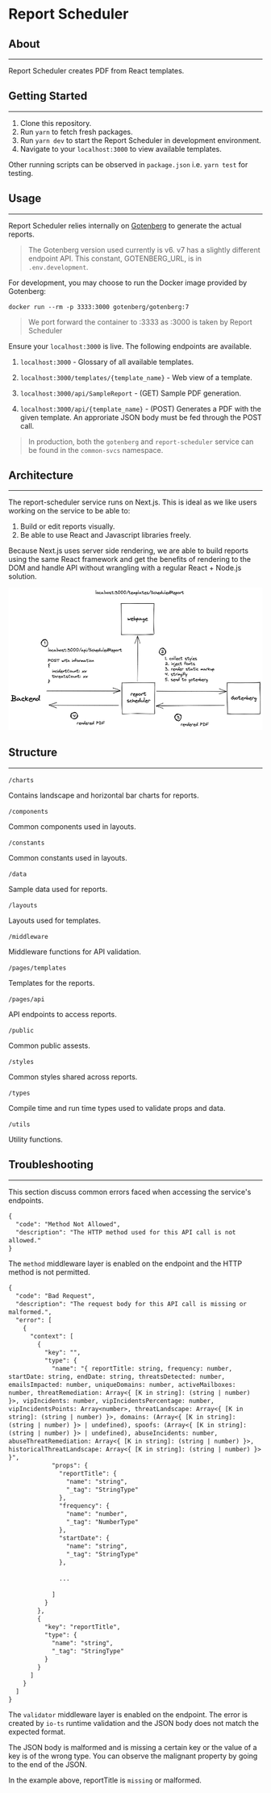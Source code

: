 # Report Scheduler

## About

---

Report Scheduler creates PDF from React templates.


## Getting Started

---

1. Clone this repository.
2. Run `yarn` to fetch fresh packages.
3. Run `yarn dev` to start the Report Scheduler in development environment.
4. Navigate to your `localhost:3000` to view available templates.

Other running scripts can be observed in `package.json` i.e. `yarn test` for testing.

## Usage

---

Report Scheduler relies internally on [Gotenberg](https://github.com/gotenberg/gotenberg) to generate the actual reports.

> The Gotenberg version used currently is v6. v7 has a slightly different endpoint API. This constant, GOTENBERG_URL, is in `.env.development`.

For development, you may choose to run the Docker image provided by Gotenberg:

    docker run --rm -p 3333:3000 gotenberg/gotenberg:7

> We port forward the container to :3333 as :3000 is taken by Report Scheduler

Ensure your `localhost:3000` is live. The following endpoints are available.

1. `localhost:3000` - Glossary of all available templates.

2. `localhost:3000/templates/{template_name}` - Web view of a template.

3. `localhost:3000/api/SampleReport` - (GET) Sample PDF generation.

4. `localhost:3000/api/{template_name}` - (POST) Generates a PDF with the given template. An approriate JSON body must be fed through the POST call.

> In production, both the `gotenberg` and `report-scheduler` service can be found in the `common-svcs` namespace.

## Architecture

---

The report-scheduler service runs on Next.js. This is ideal as we like users working on the service to be able to:

1. Build or edit reports visually.
2. Be able to use React and Javascript libraries freely.

Because Next.js uses server side rendering, we are able to build reports using the same React framework and get the benefits of rendering to the DOM and handle API without wrangling with a regular React + Node.js solution.

![Architecture](/architecture.png)

## Structure

---

`/charts`

Contains landscape and horizontal bar charts for reports.

`/components`

Common components used in layouts.

`/constants`

Common constants used in layouts.

`/data`

Sample data used for reports.

`/layouts`

Layouts used for templates.

`/middleware`

Middleware functions for API validation.

`/pages/templates`

Templates for the reports.

`/pages/api`

API endpoints to access reports.

`/public`

Common public assests.

`/styles`

Common styles shared across reports.

`/types`

Compile time and run time types used to validate props and data.

`/utils`

Utility functions.

## Troubleshooting

---

This section discuss common errors faced when accessing the service's endpoints.

```
{
  "code": "Method Not Allowed",
  "description": "The HTTP method used for this API call is not allowed."
}
```

The `method` middleware layer is enabled on the endpoint and the HTTP method is not permitted.

```
{
  "code": "Bad Request",
  "description": "The request body for this API call is missing or malformed.",
  "error": [
    {
      "context": [
        {
          "key": "",
          "type": {
            "name": "{ reportTitle: string, frequency: number, startDate: string, endDate: string, threatsDetected: number, emailsImpacted: number, uniqueDomains: number, activeMailboxes: number, threatRemediation: Array<{ [K in string]: (string | number) }>, vipIncidents: number, vipIncidentsPercentage: number, vipIncidentsPoints: Array<number>, threatLandscape: Array<{ [K in string]: (string | number) }>, domains: (Array<{ [K in string]: (string | number) }> | undefined), spoofs: (Array<{ [K in string]: (string | number) }> | undefined), abuseIncidents: number, abuseThreatRemediation: Array<{ [K in string]: (string | number) }>, historicalThreatLandscape: Array<{ [K in string]: (string | number) }> }",
            "props": {
              "reportTitle": {
                "name": "string",
                "_tag": "StringType"
              },
              "frequency": {
                "name": "number",
                "_tag": "NumberType"
              },
              "startDate": {
                "name": "string",
                "_tag": "StringType"
              },

              ...

            ]
          }
        },
        {
          "key": "reportTitle",
          "type": {
            "name": "string",
            "_tag": "StringType"
          }
        }
      ]
    }
  ]
}
```

The `validator` middleware layer is enabled on the endpoint. The error is created by `io-ts` runtime validation and the JSON body does not match the expected format.

The JSON body is malformed and is missing a certain key or the value of a key is of the wrong type. You can observe the malignant property by going to the end of the JSON.

In the example above, reportTitle is `missing` or malformed. 
